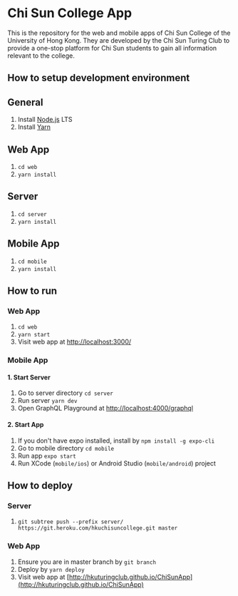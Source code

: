 # Chi Sun College App

This is the repository for the web and mobile apps of Chi Sun College of the University of Hong Kong. They are developed by the Chi Sun Turing Club to provide a one-stop platform for Chi Sun students to gain all information relevant to the college.

## How to setup development environment

## General

1.  Install [Node.js](https://nodejs.org/en/download/) LTS
2.  Install [Yarn](https://yarnpkg.com/lang/en/docs/install/)

## Web App

1.  `cd web`
2.  `yarn install`

## Server

1.  `cd server`
2.  `yarn install`

## Mobile App

1.  `cd mobile`
2.  `yarn install`

## How to run

### Web App

1.  `cd web`
2.  `yarn start`
3.  Visit web app at [http://localhost:3000/](http://localhost:3000/)

### Mobile App

#### 1. Start Server

1.  Go to server directory `cd server`
2.  Run server `yarn dev`
3.  Open GraphQL Playground at [http://localhost:4000/graphql](http://localhost:4000/graphql)

#### 2. Start App

1.  If you don't have expo installed, install by `npm install -g expo-cli`
2.  Go to mobile directory `cd mobile`
3.  Run app `expo start`
4.  Run XCode (`mobile/ios`) or Android Studio (`mobile/android`) project

## How to deploy

### Server

1.  `git subtree push --prefix server/ https://git.heroku.com/hkuchisuncollege.git master`

### Web App

1.  Ensure you are in master branch by `git branch`
2.  Deploy by `yarn deploy`
3.  Visit web app at [http://hkuturingclub.github.io/ChiSunApp](http://hkuturingclub.github.io/ChiSunApp)
